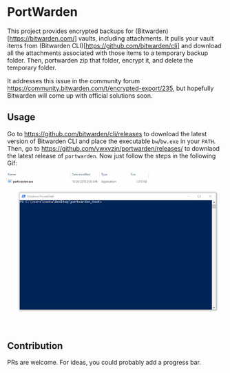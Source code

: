 # PortWarden

This project provides encrypted backups for (Bitwarden)[https://bitwarden.com/] vaults, including attachments. It pulls your vault items from (Bitwarden CLI)[https://github.com/bitwarden/cli] and download all the attachments associated with those items to a temporary backup folder. Then, portwarden zip that folder, encrypt it, and delete the temporary folder. 


It addresses this issue in the community forum https://community.bitwarden.com/t/encrypted-export/235, but hopefully Bitwarden will come up with official solutions soon.

## Usage

Go to https://github.com/bitwarden/cli/releases to download the latest version of Bitwarden CLI and place the executable `bw`/`bw.exe` in your `PATH`. Then, go to https://github.com/vwxyzjn/portwarden/releases/ to downlaod the latest release of `portwarden`. Now just follow the steps in the following Gif:

![alt text](./demo.gif "Logo Title Text 1")

## Contribution 

PRs are welcome. For ideas, you could probably add a progress bar. 